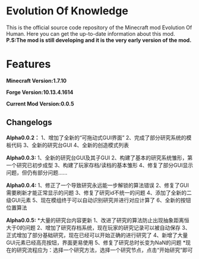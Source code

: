 # Evolution Of Knowledge

This is the official source code repository of the Minecraft mod Evolution Of Human. Here you can get the up-to-date information about this mod.
**P.S:The mod is still developing and it is the very early version of the mod.**


# Features
**Minecraft Version:1.7.10**

**Forge Version:10.13.4.1614**

**Current Mod Version:0.0.5**

## Changelogs
**Alpha0.0.2：**
1、增加了全新的“可拖动式GUI界面”
2、完成了部分研究系统的模板代码
3、全新的研究台GUI
4、全新的创造模式列表

**Alpha0.0.3:**
1、全新的研究台GUI及其子GUI
2、构建了基本的研究系统雏形，第一个研究已初步成型
3、构建了玩家存档/读档的基本雏形
4、修复了部分GUI显示问题，但仍有部分问题......

**Alpha0.0.4:**
1、修正了一个导致研究永远能一步解锁的算法错误
2、修复了GUI需要刷新才能正常显示的问题
3、修复了研究id不统一的问题
4、添加了全新的二级GUI元素
5、现在模组终于可以自动识别研究并进行对应计算了
6、全新的按钮位置算法

**Alpha0.0.5:**
*大量的研究台内容更新
1、改进了研究的算法防止出现抽象距离恒大于0的问题
2、增加了研究存档系统，现在玩家的研究记录可以被自动保存
3、正式增加了部分基础研究，现在已经可以开始正确的进行研究了
4、新增了大量GUI元素已经高亮按钮，界面更易使用
5、修复了研究总时长变为NaN的问题
*现在的研究流程应为：选择一个研究方法，选择一个研究节点，点击“开始研究”即可